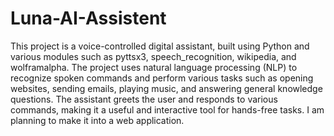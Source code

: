 # Luna-AI-Assistent
This project is a voice-controlled digital assistant, built using Python and various modules such as pyttsx3, speech_recognition, wikipedia, and wolframalpha.
The project uses natural language processing (NLP) to recognize spoken commands and perform various tasks such as opening websites, sending emails, playing music, and answering general knowledge questions.
The assistant greets the user and responds to various commands, making it a useful and interactive tool for hands-free tasks.
I am planning to make it into a web application.

